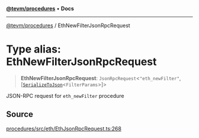 [**@tevm/procedures**](../README.md) • **Docs**

***

[@tevm/procedures](../globals.md) / EthNewFilterJsonRpcRequest

# Type alias: EthNewFilterJsonRpcRequest

> **EthNewFilterJsonRpcRequest**: `JsonRpcRequest`\<`"eth_newFilter"`, [[`SerializeToJson`](SerializeToJson.md)\<`FilterParams`\>]\>

JSON-RPC request for `eth_newFilter` procedure

## Source

[procedures/src/eth/EthJsonRpcRequest.ts:268](https://github.com/evmts/tevm-monorepo/blob/main/packages/procedures/src/eth/EthJsonRpcRequest.ts#L268)
